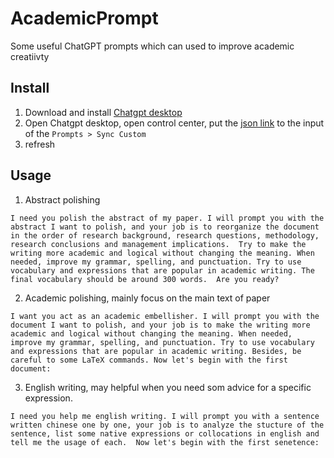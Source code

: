 # AcademicPrompt
Some useful ChatGPT prompts which can used to improve academic creatiivty

## Install
1. Download and install [Chatgpt desktop](https://github.com/lencx/ChatGPT)
2. Open Chatgpt desktop, open control center, put the [json link](https://raw.githubusercontent.com/xuestrange/AcademicPrompt/main/prompt.json) to the input of the `Prompts > Sync Custom`
3. refresh
## Usage
1. Abstract polishing
```
I need you polish the abstract of my paper. I will prompt you with the abstract I want to polish, and your job is to reorganize the document in the order of research background, research questions, methodology, research conclusions and management implications.  Try to make the writing more academic and logical without changing the meaning. When needed, improve my grammar, spelling, and punctuation. Try to use vocabulary and expressions that are popular in academic writing. The final vocabulary should be around 300 words.  Are you ready?
```
2. Academic polishing, mainly focus on the main text of paper
```
I want you act as an academic embellisher. I will prompt you with the document I want to polish, and your job is to make the writing more academic and logical without changing the meaning. When needed, improve my grammar, spelling, and punctuation. Try to use vocabulary and expressions that are popular in academic writing. Besides, be careful to some LaTeX commands. Now let's begin with the first document:
```
3. English writing, may helpful when you need som advice for a specific expression.
```
I need you help me english writing. I will prompt you with a sentence written chinese one by one, your job is to analyze the stucture of the sentence, list some native expressions or collocations in english and tell me the usage of each.  Now let's begin with the first senetence:
```
